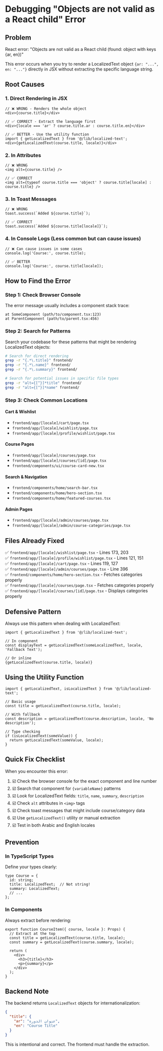 # Debugging "Objects are not valid as a React child" Error

## Problem
React error: "Objects are not valid as a React child (found: object with keys {ar, en})"

This error occurs when you try to render a LocalizedText object `{ar: "...", en: "..."}` directly in JSX without extracting the specific language string.

## Root Causes

### 1. **Direct Rendering in JSX**
```tsx
// ❌ WRONG - Renders the whole object
<div>{course.title}</div>

// ✅ CORRECT - Extract the language first
<div>{locale === 'ar' ? course.title.ar : course.title.en}</div>

// ✅ BETTER - Use the utility function
import { getLocalizedText } from '@/lib/localized-text';
<div>{getLocalizedText(course.title, locale)}</div>
```

### 2. **In Attributes**
```tsx
// ❌ WRONG
<img alt={course.title} />

// ✅ CORRECT
<img alt={typeof course.title === 'object' ? course.title[locale] : course.title} />
```

### 3. **In Toast Messages**
```tsx
// ❌ WRONG
toast.success(`Added ${course.title}`);

// ✅ CORRECT
toast.success(`Added ${course.title[locale]}`);
```

### 4. **In Console Logs** (Less common but can cause issues)
```tsx
// ❌ Can cause issues in some cases
console.log('Course:', course.title);

// ✅ BETTER
console.log('Course:', course.title[locale]);
```

## How to Find the Error

### Step 1: Check Browser Console
The error message usually includes a component stack trace:
```
at SomeComponent (path/to/component.tsx:123)
at ParentComponent (path/to/parent.tsx:456)
```

### Step 2: Search for Patterns
Search your codebase for these patterns that might be rendering LocalizedText objects:

```bash
# Search for direct rendering
grep -r "{.*\.title}" frontend/
grep -r "{.*\.name}" frontend/
grep -r "{.*\.summary}" frontend/

# Search for potential issues in specific file types
grep -r "alt={[^}]*title" frontend/
grep -r "alt={[^}]*name" frontend/
```

### Step 3: Check Common Locations

#### **Cart & Wishlist**
- `frontend/app/[locale]/cart/page.tsx`
- `frontend/app/[locale]/wishlist/page.tsx`
- `frontend/app/[locale]/profile/wishlist/page.tsx`

#### **Course Pages**
- `frontend/app/[locale]/courses/page.tsx`
- `frontend/app/[locale]/courses/[id]/page.tsx`
- `frontend/components/ui/course-card-new.tsx`

#### **Search & Navigation**
- `frontend/components/home/search-bar.tsx`
- `frontend/components/home/hero-section.tsx`
- `frontend/components/home/featured-courses.tsx`

#### **Admin Pages**
- `frontend/app/[locale]/admin/courses/page.tsx`
- `frontend/app/[locale]/admin/course-categories/page.tsx`

## Files Already Fixed

✅ `frontend/app/[locale]/wishlist/page.tsx` - Lines 173, 203  
✅ `frontend/app/[locale]/profile/wishlist/page.tsx` - Lines 121, 151  
✅ `frontend/app/[locale]/cart/page.tsx` - Lines 119, 127  
✅ `frontend/app/[locale]/admin/courses/page.tsx` - Line 396  
✅ `frontend/components/home/hero-section.tsx` - Fetches categories properly  
✅ `frontend/app/[locale]/courses/page.tsx` - Fetches categories properly  
✅ `frontend/app/[locale]/courses/[id]/page.tsx` - Displays categories properly  

## Defensive Pattern

Always use this pattern when dealing with LocalizedText:

```tsx
import { getLocalizedText } from '@/lib/localized-text';

// In component
const displayText = getLocalizedText(someLocalizedText, locale, 'Fallback Text');

// Or inline
{getLocalizedText(course.title, locale)}
```

## Using the Utility Function

```tsx
import { getLocalizedText, isLocalizedText } from '@/lib/localized-text';

// Basic usage
const title = getLocalizedText(course.title, locale);

// With fallback
const description = getLocalizedText(course.description, locale, 'No description');

// Type checking
if (isLocalizedText(someValue)) {
  return getLocalizedText(someValue, locale);
}
```

## Quick Fix Checklist

When you encounter this error:

1. ☑️ Check the browser console for the exact component and line number
2. ☑️ Search that component for `{variableName}` patterns
3. ☑️ Look for LocalizedText fields: `title`, `name`, `summary`, `description`
4. ☑️ Check `alt` attributes in `<img>` tags
5. ☑️ Check toast messages that might include course/category data
6. ☑️ Use `getLocalizedText()` utility or manual extraction
7. ☑️ Test in both Arabic and English locales

## Prevention

### In TypeScript Types
Define your types clearly:

```tsx
type Course = {
  id: string;
  title: LocalizedText;  // Not string!
  summary: LocalizedText;
  // ...
};
```

### In Components
Always extract before rendering:

```tsx
export function CourseItem({ course, locale }: Props) {
  // Extract at the top
  const title = getLocalizedText(course.title, locale);
  const summary = getLocalizedText(course.summary, locale);
  
  return (
    <div>
      <h3>{title}</h3>
      <p>{summary}</p>
    </div>
  );
}
```

## Backend Note

The backend returns `LocalizedText` objects for internationalization:

```json
{
  "title": {
    "ar": "عنوان الدورة",
    "en": "Course Title"
  }
}
```

This is intentional and correct. The frontend must handle the extraction.






